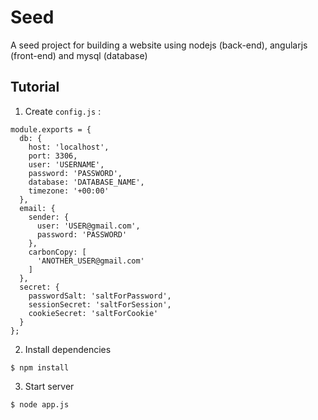 # Seed
A seed project for building a website using nodejs (back-end), angularjs (front-end) and mysql (database)  
  

## Tutorial

1. Create `config.js` :  

  ```
  module.exports = {
    db: {
      host: 'localhost',
      port: 3306,
      user: 'USERNAME',
      password: 'PASSWORD',
      database: 'DATABASE_NAME',
      timezone: '+00:00'
    },
    email: {
      sender: {
        user: 'USER@gmail.com',
        password: 'PASSWORD'
      },
      carbonCopy: [
        'ANOTHER_USER@gmail.com'
      ]
    },
    secret: {
      passwordSalt: 'saltForPassword',
      sessionSecret: 'saltForSession',
      cookieSecret: 'saltForCookie'
    }
  };
  ```
2. Install dependencies  

  ```
  $ npm install
  ```

3. Start server  

  ```
  $ node app.js
  ```
